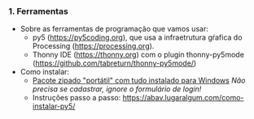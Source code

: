 ### 1. Ferramentas

- Sobre as ferramentas de programação que vamos usar:
    - py5 (https://py5coding.org), que usa a infraetrutura gŕafica do Processing (https://processing.org).
    - Thonny IDE (https://thonny.org) com o plugin thonny-py5mode (https://github.com/tabreturn/thonny-py5mode/)
- Como instalar:
    - [Pacote zipado "portátil" com tudo instalado para Windows](https://www.dropbox.com/s/3ue4cx3yf372teg/thonny-4-with-py5-windows-portable.zip) *Não precisa se cadastrar, ignore o formulário de login!*
    - Instruções passo a passo: https://abav.lugaralgum.com/como-instalar-py5/ 